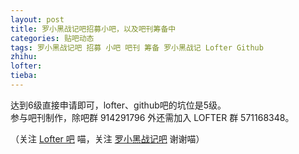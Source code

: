 ```yaml
---
layout: post
title: 罗小黑战记吧招募小吧，以及吧刊筹备中
categories: 贴吧动态
tags: 罗小黑战记吧 招募 小吧 吧刊 筹备 罗小黑战记 Lofter Github
zhihu: 
lofter: 
tieba: 
---
```


达到6级直接申请即可，lofter、github吧的坑位是5级。  
参与吧刊制作，除吧群 914291796 外还需加入 LOFTER 群 571168348。

（关注 [Lofter 吧](https://tieba.baidu.com/f?kw=lofter) 喵，关注 [罗小黑战记吧](https://tieba.baidu.com/f?kw=%E7%BD%97%E5%B0%8F%E9%BB%91%E6%88%98%E8%AE%B0) 谢谢喵）